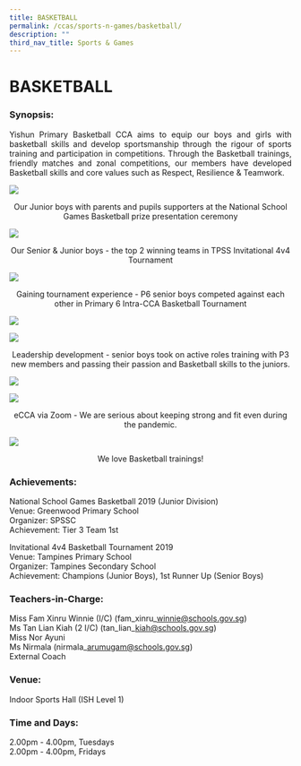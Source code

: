 ```yaml
---
title: BASKETBALL
permalink: /ccas/sports-n-games/basketball/
description: ""
third_nav_title: Sports & Games
---
```

# BASKETBALL

### Synopsis:

<p style="text-align: justify;">Yishun Primary Basketball CCA aims to equip our boys and girls with basketball skills and develop sportsmanship through the rigour of sports training and participation in competitions. Through the Basketball trainings, friendly matches and zonal competitions, our members have developed Basketball skills and core values such as Respect, Resilience & Teamwork.</p>

![](/images/CCAs/Basketball/CCA_Basketball_2020_1.jpg)

<center>Our Junior boys with parents and pupils supporters at the National School Games Basketball prize presentation ceremony
</center>

![](/images/CCAs/Basketball/CCA_Basketball_2020_2.jpg)

<center>Our Senior & Junior boys -  the top 2 winning teams in TPSS Invitational 4v4 Tournament</center>

![](/images/CCAs/Basketball/Basketball_Photo_01.jpg)

<center>Gaining tournament experience - P6 senior boys competed against each other in Primary 6 Intra-CCA Basketball Tournament</center>

![](/images/CCAs/Basketball/Basketball_Photo_02.jpg)

![](/images/CCAs/Basketball/Basketball_Photo_03.jpg)

<center>Leadership development - senior boys took on active roles training with P3 new members and passing their passion and Basketball skills to the juniors.</center>

![](/images/CCAs/Basketball/Basketball_Photo_04.jpg)

![](/images/CCAs/Basketball/Basketball_Photo_05.jpg)

<center>eCCA via Zoom - We are serious about keeping strong and fit even during the pandemic.</center>

![](/images/CCAs/Basketball/CCA_Basketball_2020_3.jpg)

<center>We love Basketball trainings!</center>


### Achievements:

National School Games Basketball 2019 (Junior Division)  
Venue: Greenwood Primary School    
Organizer: SPSSC   
Achievement: Tier 3 Team 1st  

Invitational 4v4 Basketball Tournament 2019     
Venue: Tampines Primary School   
Organizer: Tampines Secondary School   
Achievement: Champions (Junior Boys), 1st Runner Up (Senior Boys)  

### Teachers-in-Charge:

Miss Fam Xinru Winnie (I/C) (fam\_xinru\_winnie@schools.gov.sg)   
Ms Tan Lian Kiah (2 I/C) (tan\_lian\_kiah@schools.gov.sg)   
Miss Nor Ayuni   
Ms Nirmala (nirmala\_arumugam@schools.gov.sg)   
External Coach  


### **Venue:**

Indoor Sports Hall (ISH Level 1)

### **Time and Days:** 

2.00pm - 4.00pm, Tuesdays   
2.00pm - 4.00pm, Fridays
